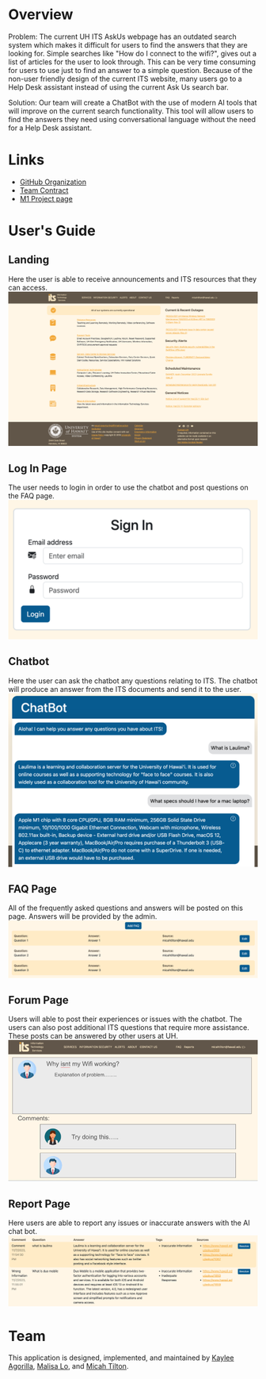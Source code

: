 # Overview
Problem: The current UH ITS AskUs webpage has an outdated search system which makes it difficult for users to find the answers that they are looking for. Simple searches like "How do I connect to the wifi?", gives out a list of articles for the user to look through. This can be very time consuming for users to use just to find an answer to a simple question. Because of the non-user friendly design of the current ITS website, many users go to a Help Desk assistant instead of using the current Ask Us search bar.

Solution: Our team will create a ChatBot with the use of modern AI tools that will improve on the current search functionality. This tool will allow users to find the answers they need using conversational language without the need for a Help Desk assistant.

# Links
- [GitHub Organization](https://github.com/darkmode-askus/)
- [Team Contract](https://docs.google.com/document/d/10KI7QzybiLFSjhUuJa4Rv9LNcAiDDKtMt7nOhDZN9LM/edit?usp=sharing/)
- [M1 Project page](https://github.com/orgs/darkmode-askus/projects/6/)

# User's Guide

## Landing
Here the user is able to receive announcements and ITS resources that they can access.
<img src="public/landing.png">

## Log In Page
The user needs to login in order to use the chatbot and post questions on the FAQ page.
<img src="public/login.png">

## Chatbot
Here the user can ask the chatbot any questions relating to ITS. The chatbot will produce an answer from the ITS documents and send it to the user.
<img src="public/chatbot.png">

## FAQ Page
All of the frequently asked questions and answers will be posted on this page. Answers will be provided by the admin.
<img src="public/faq.png">

## Forum Page
Users will able to post their experiences or issues with the chatbot. The users can also post additional ITS questions that require more assistance. These posts can be answered by other users at UH. 
<img src="public/forum.png">

## Report Page
Here users are able to report any issues or inaccurate answers with the AI chat bot.
<img src="public/report.png">

# Team
This application is designed, implemented, and maintained by [Kaylee Agorilla](https://github.com/kayleeagorilla/), [Malisa Lo](https://github.com/malisalo/), and [Micah Tilton](https://github.com/micahtilton/).

